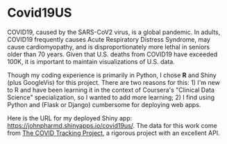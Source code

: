 # Covid19US

COVID19, caused by the SARS-CoV2 virus, is a global pandemic. In adults, COVID19 frequently causes Acute Respiratory Distress
Syndrome, may cause cardiomyopathy, and is disproportionately more lethal in seniors older than 70 years. Given that U.S. deaths from COVID19 have
exceeded 100K, it is important to maintain visualizations of U.S. data.

Though my coding experience is primarily in Python, I chose **R** and Shiny (plus GoogleVis) for this project. There are two
reasons for this: 1) I'm new to R and have been learning it in the context of Coursera's "Clinical Data Science" specialization, so I wanted to add more learning; 2) I find using Python and (Flask or Django) cumbersome for deploying web apps.

Here is the URL for my deployed Shiny app: https://johnpharmd.shinyapps.io/covid19us/. The data for this work come from
[The COVID Tracking Project](https://covidtracking.com/), a rigorous project with an excellent API.
